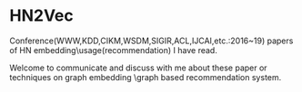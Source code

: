 # HN2Vec
Conference(WWW,KDD,CIKM,WSDM,SIGIR,ACL,IJCAI,etc.:2016~19) papers of HN embedding\usage(recommendation) I have read.

Welcome to communicate and discuss with me about these paper or techniques on graph embedding \graph based recommendation system.

